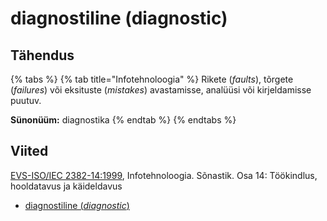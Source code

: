 # diagnostiline (diagnostic)

## Tähendus

{% tabs %}
{% tab title="Infotehnoloogia" %}
Rikete (_faults_), tõrgete (_failures_) või eksituste (_mistakes_) avastamisse, analüüsi või kirjeldamisse puutuv.

**Sünonüüm:** diagnostika
{% endtab %}
{% endtabs %}

## Viited

[EVS-ISO/IEC 2382-14:1999](http://www.evs.ee/tooted/evs-iso-iec-2382-14-1999), Infotehnoloogia. Sõnastik. Osa 14: Töökindlus, hooldatavus ja käideldavus

* [diagnostiline (_diagnostic_)](https://www.eki.ee/dict/its/index.cgi?Q=D2FCD016-6C03-1014-88DC-FC5F0DBED45A\&F=GUID\&C01=1\&C02=0\&C10=1)
